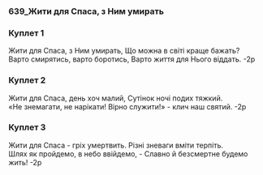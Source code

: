 ### 639_Жити для Спаса, з Ним умирать
### Куплет 1
Жити для Спаса, з Ним умирать, Що можна в світі краще бажать? <br/>Варто смирятись, варто боротись, Варто життя для Нього віддать. -2р
### Куплет 2
Жити для Спаса, день хоч малий, Сутінок ночі подих тяжкий. <br/>«Не знемагати, не нарікати! Вірно служити!» - клич наш святий. -2р
### Куплет 3
Жити для Спаса - гріх умертвить. Різні зневаги вміти терпіть.<br/>Шлях як пройдемо, в небо ввійдемо, - Славно й безсмертне будемо жить! -2р
